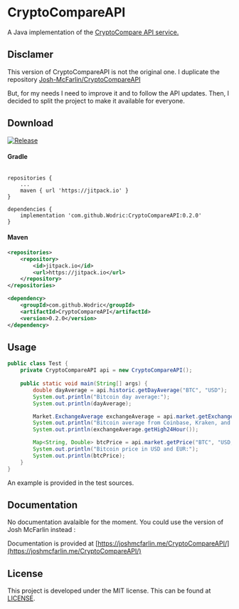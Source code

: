 # CryptoCompareAPI
A Java implementation of the [CryptoCompare API service.](https://min-api.cryptocompare.com/)

## Disclamer 

This version of CryptoCompareAPI is not the original one. I duplicate the repository [Josh-McFarlin/CryptoCompareAPI](https://github.com/Josh-McFarlin/CryptoCompareAPI)

But, for my needs I need to improve it and to follow the API updates. Then, I decided to split the project to make it available for everyone.

## Download 

[![Release](https://jitpack.io/v/Wodric/CryptoCompareAPI.svg)](https://jitpack.io/private#Wodric/CryptoCompareAPI/0.1)

#### Gradle


```

repositories {
	...
	maven { url 'https://jitpack.io' }
}

dependencies {
	implementation 'com.github.Wodric:CryptoCompareAPI:0.2.0'
}
```

#### Maven

```xml
<repositories>
	<repository>
		<id>jitpack.io</id>
		<url>https://jitpack.io</url>
	</repository>
</repositories>
```
```xml
<dependency>
	<groupId>com.github.Wodric</groupId>
	<artifactId>CryptoCompareAPI</artifactId>
	<version>0.2.0</version>
</dependency>
```

## Usage


```java
public class Test {
    private CryptoCompareAPI api = new CryptoCompareAPI();
    
    public static void main(String[] args) {
        double dayAverage = api.historic.getDayAverage("BTC", "USD");
        System.out.println("Bitcoin day average:");
        System.out.println(dayAverage);

        Market.ExchangeAverage exchangeAverage = api.market.getExchangeAverage("BTC", "USD", "Coinbase,Kraken,Bitstamp");
        System.out.println("Bitcoin average from Coinbase, Kraken, and Bitstamp:");
        System.out.println(exchangeAverage.getHigh24Hour());

        Map<String, Double> btcPrice = api.market.getPrice("BTC", "USD,EUR");
        System.out.println("Bitcoin price in USD and EUR:");
        System.out.println(btcPrice);
    }
}
```

An example is provided in the test sources.

## Documentation

No documentation avalaible for the moment. You could use the version of Josh McFarlin instead :

Documentation is provided at [https://joshmcfarlin.me/CryptoCompareAPI/](https://joshmcfarlin.me/CryptoCompareAPI/)

## License
This project is developed under the MIT license. This can be found at [LICENSE](LICENSE).
